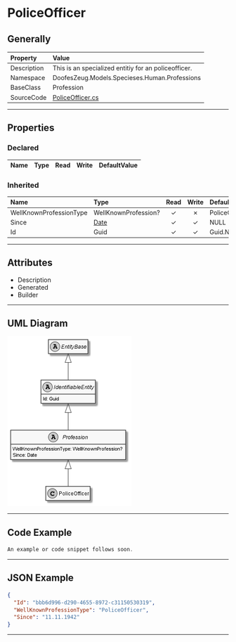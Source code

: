 ﻿# PoliceOfficer

## Generally

|Property|Value|
|:-|:-|
|Description|This is an specialized entitiy for an policeofficer.|
|Namespace|DoofesZeug.Models.Specieses.Human.Professions|
|BaseClass|Profession|
|SourceCode|[PoliceOfficer.cs](../../../../DoofesZeug.Library/Src/Models/Specieses/Human/Professions/PoliceOfficer.cs)|

---

## Properties

### Declared

|Name|Type|Read|Write|DefaultValue|
|:---|:---|:--:|:---:|:-----------|

### Inherited

|Name|Type|Read|Write|DefaultValue|
|:---|:---|:--:|:---:|:-----------|
|WellKnownProfessionType|WellKnownProfession?|&#x2713;|&#x2717;|PoliceOfficer|
|Since|[Date](../../Models/DoofesZeug.Models.DateAndTime/Date.md)|&#x2713;|&#x2713;|NULL|
|Id|Guid|&#x2713;|&#x2713;|Guid.NewGuid()|

---

## Attributes

- Description
- Generated
- Builder

---

## UML Diagram

![PoliceOfficer.png](./PoliceOfficer.png "PoliceOfficer")

---

## Code Example

```cs
An example or code snippet follows soon.
```

---

## JSON Example

```json
{
  "Id": "bbb6d996-d290-4655-8972-c31150530319",
  "WellKnownProfessionType": "PoliceOfficer",
  "Since": "11.11.1942"
}
```

---


